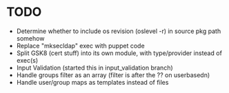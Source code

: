 # TODO

* Determine whether to include os revision (oslevel -r) in source pkg path somehow
* Replace "mksecldap" exec with puppet code
* Split GSK8 (cert stuff) into its own module, with type/provider instead of exec(s)
* Input Validation (started this in input_validation branch)
* Handle groups filter as an array (filter is after the ?? on userbasedn)
* Handle user/group maps as templates instead of files

